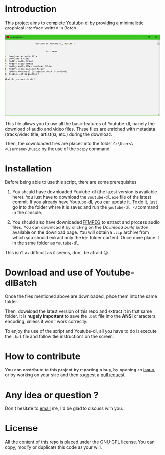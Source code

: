 # Introduction
This project aims to complete [Youtube-dl](https://github.com/rg3/youtube-dl) by providing a minimalistic graphical interface written in Batch.

![youtube-dlBatch](https://raw.githubusercontent.com/Leroux47/youtube-dlBatch/master/Screenshots/youtube-dlBatch.JPG)

This file allows you to use all the basic features of Youtube-dl, namely the download of audio and video files. These files are enriched with metadata (track/video title, artist(s), etc.) during the download.

Then, the downloaded files are placed into the folder `C:\Users\<username>\Music` by the use of the `xcopy` command.

# Installation

Before being able to use this script, there are some prerequisites :
1. You should have downloaded Youtube-dl (the latest version is available [here](https://github.com/rg3/youtube-dl/releases)). You just have to download the `youtube-dl.exe` file of the latest commit. If you already have Youtube-dl, you can update it. To do it, just go into the folder where it is saved and run the `youtube-dl -U` command in the console.

2. You should also have downloaded [FFMPEG](https://ffmpeg.zeranoe.com/builds/) to extract and process audio files. You can download it by clicking on the _Download build_ button available on the download page. You will obtain a `.zip` archive from which you should extract only the `bin` folder content. Once done place it in the same folder as `Youtube-dl`.

This isn't as difficult as it seems, don't be afraid :wink:.

# Download and use of Youtube-dlBatch

Once the files mentioned above are downloaded, place them into the same folder.

Then, download the latest version of this repo and extract it in that same folder. It is **hugely important** to save the `.bat` file into the **ANSI** characters encoding, unless it won't work correctly.

To enjoy the use of the script and Youtube-dl, all you have to do is execute the `.bat` file and follow the instructions on the screen.

# How to contribute

You can contribute to this project by reporting a bug, by opening an [issue](https://github.com/belgianGeek/youtube-dlBatch/issues), or by working on your side and then suggest a [pull request](https://github.com/belgianGeek/youtube-dlBatch/pulls).

# Any idea or question ?

Don't hesitate to [email](mailto:maximevanderwegen@disroot.org?subject=Youtube-dlBatch) me, I'd be glad to discuss with you.

# License

All the content of this repo is placed under the [GNU-GPL](https://en.wikipedia.org/wiki/Licence_publique_g%C3%A9n%C3%A9rale_GNU) license. You can copy, modify or duplicate this code as your will.

